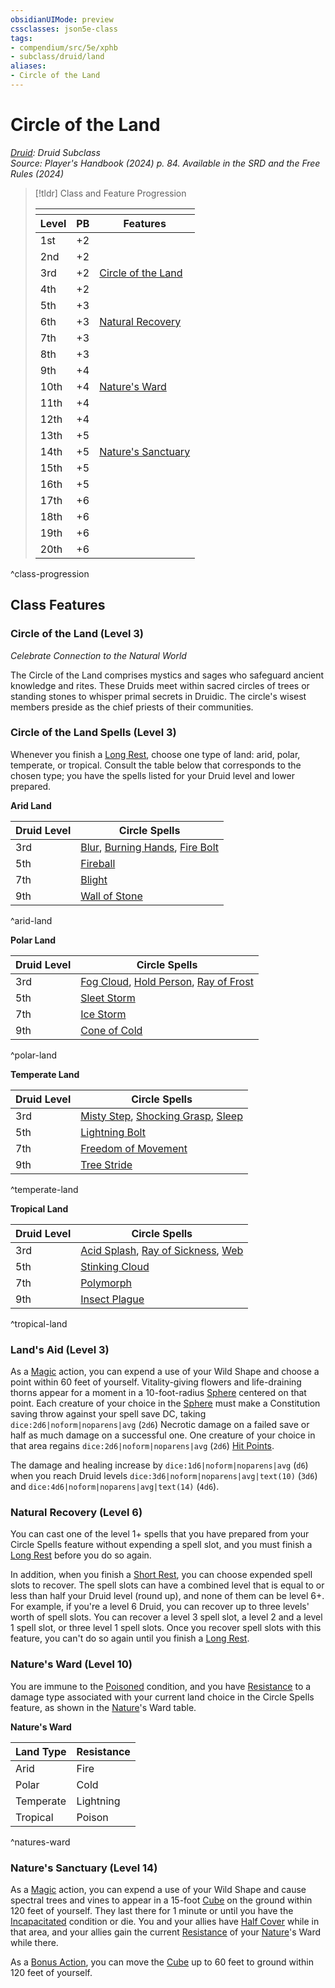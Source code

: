 ```yaml
---
obsidianUIMode: preview
cssclasses: json5e-class
tags:
- compendium/src/5e/xphb
- subclass/druid/land
aliases:
- Circle of the Land
---
```

# Circle of the Land
*[Druid](./druid-xphb.md): Druid Subclass*  
*Source: Player's Handbook (2024) p. 84. Available in the <span title='Systems Reference Document (5.2)'>SRD</span> and the Free Rules (2024)*  

> [!tldr] Class and Feature Progression
> 
> <table class="class-progression">
> <thead>
> <tr><th colspan='3'></th></tr>
> <tr class="class-progression"><th class"level">Level</th><th class"pb">PB</th><th class"feature">Features</th></tr>
> </thead><tbody>
> <tr class="class-progression"><td class"level">1st</td><td class"pb">+2</td><td class"feature"></td></tr>
> <tr class="class-progression"><td class"level">2nd</td><td class"pb">+2</td><td class"feature"></td></tr>
> <tr class="class-progression"><td class"level">3rd</td><td class"pb">+2</td><td class"feature"><a href='#Circle of the Land (Level 3)' class='internal-link'>Circle of the Land</a></td></tr>
> <tr class="class-progression"><td class"level">4th</td><td class"pb">+2</td><td class"feature"></td></tr>
> <tr class="class-progression"><td class"level">5th</td><td class"pb">+3</td><td class"feature"></td></tr>
> <tr class="class-progression"><td class"level">6th</td><td class"pb">+3</td><td class"feature"><a href='#Natural Recovery (Level 6)' class='internal-link'>Natural Recovery</a></td></tr>
> <tr class="class-progression"><td class"level">7th</td><td class"pb">+3</td><td class"feature"></td></tr>
> <tr class="class-progression"><td class"level">8th</td><td class"pb">+3</td><td class"feature"></td></tr>
> <tr class="class-progression"><td class"level">9th</td><td class"pb">+4</td><td class"feature"></td></tr>
> <tr class="class-progression"><td class"level">10th</td><td class"pb">+4</td><td class"feature"><a href='#Nature's Ward (Level 10)' class='internal-link'>Nature's Ward</a></td></tr>
> <tr class="class-progression"><td class"level">11th</td><td class"pb">+4</td><td class"feature"></td></tr>
> <tr class="class-progression"><td class"level">12th</td><td class"pb">+4</td><td class"feature"></td></tr>
> <tr class="class-progression"><td class"level">13th</td><td class"pb">+5</td><td class"feature"></td></tr>
> <tr class="class-progression"><td class"level">14th</td><td class"pb">+5</td><td class"feature"><a href='#Nature's Sanctuary (Level 14)' class='internal-link'>Nature's Sanctuary</a></td></tr>
> <tr class="class-progression"><td class"level">15th</td><td class"pb">+5</td><td class"feature"></td></tr>
> <tr class="class-progression"><td class"level">16th</td><td class"pb">+5</td><td class"feature"></td></tr>
> <tr class="class-progression"><td class"level">17th</td><td class"pb">+6</td><td class"feature"></td></tr>
> <tr class="class-progression"><td class"level">18th</td><td class"pb">+6</td><td class"feature"></td></tr>
> <tr class="class-progression"><td class"level">19th</td><td class"pb">+6</td><td class"feature"></td></tr>
> <tr class="class-progression"><td class"level">20th</td><td class"pb">+6</td><td class"feature"></td></tr>
> </tbody></table>

^class-progression


## Class Features

### Circle of the Land (Level 3)

*Celebrate Connection to the Natural World*

The Circle of the Land comprises mystics and sages who safeguard ancient knowledge and rites. These Druids meet within sacred circles of trees or standing stones to whisper primal secrets in Druidic. The circle's wisest members preside as the chief priests of their communities.

### Circle of the Land Spells (Level 3)

Whenever you finish a [Long Rest](/3-Mechanics/CLI/variant-rules/long-rest-xphb.md), choose one type of land: arid, polar, temperate, or tropical. Consult the table below that corresponds to the chosen type; you have the spells listed for your Druid level and lower prepared.

**Arid Land**

| Druid Level | Circle Spells |
|-------------|---------------|
| 3rd | [Blur](/3-Mechanics/CLI/spells/blur-xphb.md), [Burning Hands](/3-Mechanics/CLI/spells/burning-hands-xphb.md), [Fire Bolt](/3-Mechanics/CLI/spells/fire-bolt-xphb.md) |
| 5th | [Fireball](/3-Mechanics/CLI/spells/fireball-xphb.md) |
| 7th | [Blight](/3-Mechanics/CLI/spells/blight-xphb.md) |
| 9th | [Wall of Stone](/3-Mechanics/CLI/spells/wall-of-stone-xphb.md) |
^arid-land

**Polar Land**

| Druid Level | Circle Spells |
|-------------|---------------|
| 3rd | [Fog Cloud](/3-Mechanics/CLI/spells/fog-cloud-xphb.md), [Hold Person](/3-Mechanics/CLI/spells/hold-person-xphb.md), [Ray of Frost](/3-Mechanics/CLI/spells/ray-of-frost-xphb.md) |
| 5th | [Sleet Storm](/3-Mechanics/CLI/spells/sleet-storm-xphb.md) |
| 7th | [Ice Storm](/3-Mechanics/CLI/spells/ice-storm-xphb.md) |
| 9th | [Cone of Cold](/3-Mechanics/CLI/spells/cone-of-cold-xphb.md) |
^polar-land

**Temperate Land**

| Druid Level | Circle Spells |
|-------------|---------------|
| 3rd | [Misty Step](/3-Mechanics/CLI/spells/misty-step-xphb.md), [Shocking Grasp](/3-Mechanics/CLI/spells/shocking-grasp-xphb.md), [Sleep](/3-Mechanics/CLI/spells/sleep-xphb.md) |
| 5th | [Lightning Bolt](/3-Mechanics/CLI/spells/lightning-bolt-xphb.md) |
| 7th | [Freedom of Movement](/3-Mechanics/CLI/spells/freedom-of-movement-xphb.md) |
| 9th | [Tree Stride](/3-Mechanics/CLI/spells/tree-stride-xphb.md) |
^temperate-land

**Tropical Land**

| Druid Level | Circle Spells |
|-------------|---------------|
| 3rd | [Acid Splash](/3-Mechanics/CLI/spells/acid-splash-xphb.md), [Ray of Sickness](/3-Mechanics/CLI/spells/ray-of-sickness-xphb.md), [Web](/3-Mechanics/CLI/spells/web-xphb.md) |
| 5th | [Stinking Cloud](/3-Mechanics/CLI/spells/stinking-cloud-xphb.md) |
| 7th | [Polymorph](/3-Mechanics/CLI/spells/polymorph-xphb.md) |
| 9th | [Insect Plague](/3-Mechanics/CLI/spells/insect-plague-xphb.md) |
^tropical-land

### Land's Aid (Level 3)

As a [Magic](actions.md#Magic) action, you can expend a use of your Wild Shape and choose a point within 60 feet of yourself. Vitality-giving flowers and life-draining thorns appear for a moment in a 10-foot-radius [Sphere](/3-Mechanics/CLI/variant-rules/sphere-area-of-effect-xphb.md) centered on that point. Each creature of your choice in the [Sphere](/3-Mechanics/CLI/variant-rules/sphere-area-of-effect-xphb.md) must make a Constitution saving throw against your spell save DC, taking `dice:2d6|noform|noparens|avg` (`2d6`) Necrotic damage on a failed save or half as much damage on a successful one. One creature of your choice in that area regains `dice:2d6|noform|noparens|avg` (`2d6`) [Hit Points](/3-Mechanics/CLI/variant-rules/hit-points-xphb.md).

The damage and healing increase by `dice:1d6|noform|noparens|avg` (`d6`) when you reach Druid levels `dice:3d6|noform|noparens|avg|text(10)` (`3d6`) and `dice:4d6|noform|noparens|avg|text(14)` (`4d6`).

### Natural Recovery (Level 6)

You can cast one of the level 1+ spells that you have prepared from your Circle Spells feature without expending a spell slot, and you must finish a [Long Rest](/3-Mechanics/CLI/variant-rules/long-rest-xphb.md) before you do so again.

In addition, when you finish a [Short Rest](/3-Mechanics/CLI/variant-rules/short-rest-xphb.md), you can choose expended spell slots to recover. The spell slots can have a combined level that is equal to or less than half your Druid level (round up), and none of them can be level 6+. For example, if you're a level 6 Druid, you can recover up to three levels' worth of spell slots. You can recover a level 3 spell slot, a level 2 and a level 1 spell slot, or three level 1 spell slots. Once you recover spell slots with this feature, you can't do so again until you finish a [Long Rest](/3-Mechanics/CLI/variant-rules/long-rest-xphb.md).

### Nature's Ward (Level 10)

You are immune to the [Poisoned](conditions.md#Poisoned) condition, and you have [Resistance](/3-Mechanics/CLI/variant-rules/resistance-xphb.md) to a damage type associated with your current land choice in the Circle Spells feature, as shown in the [Nature](skills.md#Nature)'s Ward table.

**Nature's Ward**

| Land Type | Resistance |
|-----------|------------|
| Arid | Fire |
| Polar | Cold |
| Temperate | Lightning |
| Tropical | Poison |
^natures-ward

### Nature's Sanctuary (Level 14)

As a [Magic](actions.md#Magic) action, you can expend a use of your Wild Shape and cause spectral trees and vines to appear in a 15-foot [Cube](/3-Mechanics/CLI/variant-rules/cube-area-of-effect-xphb.md) on the ground within 120 feet of yourself. They last there for 1 minute or until you have the [Incapacitated](conditions.md#Incapacitated) condition or die. You and your allies have [Half Cover](/3-Mechanics/CLI/variant-rules/cover-xphb.md) while in that area, and your allies gain the current [Resistance](/3-Mechanics/CLI/variant-rules/resistance-xphb.md) of your [Nature](skills.md#Nature)'s Ward while there.

As a [Bonus Action](/3-Mechanics/CLI/variant-rules/bonus-action-xphb.md), you can move the [Cube](/3-Mechanics/CLI/variant-rules/cube-area-of-effect-xphb.md) up to 60 feet to ground within 120 feet of yourself.